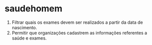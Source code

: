 # saudehomem
1. Filtrar quais os exames devem ser realizados a partir da data de nascimento.
2. Permitir que organizações cadastrem as informações referentes a saúde e exames.
